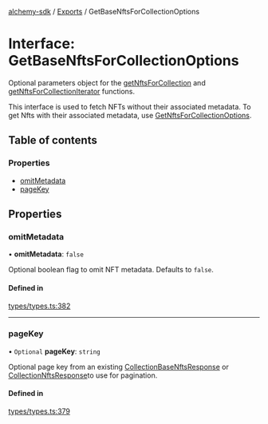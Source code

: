 [alchemy-sdk](../README.md) / [Exports](../modules.md) / GetBaseNftsForCollectionOptions

# Interface: GetBaseNftsForCollectionOptions

Optional parameters object for the [getNftsForCollection](../modules.md#getnftsforcollection) and
[getNftsForCollectionIterator](../modules.md#getnftsforcollectioniterator) functions.

This interface is used to fetch NFTs without their associated metadata. To
get Nfts with their associated metadata, use [GetNftsForCollectionOptions](GetNftsForCollectionOptions.md).

## Table of contents

### Properties

- [omitMetadata](GetBaseNftsForCollectionOptions.md#omitmetadata)
- [pageKey](GetBaseNftsForCollectionOptions.md#pagekey)

## Properties

### omitMetadata

• **omitMetadata**: ``false``

Optional boolean flag to omit NFT metadata. Defaults to `false`.

#### Defined in

[types/types.ts:382](https://github.com/alchemyplatform/alchemy-evm-js/blob/45d638a/src/types/types.ts#L382)

___

### pageKey

• `Optional` **pageKey**: `string`

Optional page key from an existing [CollectionBaseNftsResponse](CollectionBaseNftsResponse.md) or
[CollectionNftsResponse](CollectionNftsResponse.md)to use for pagination.

#### Defined in

[types/types.ts:379](https://github.com/alchemyplatform/alchemy-evm-js/blob/45d638a/src/types/types.ts#L379)
